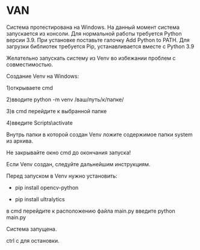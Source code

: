 # VAN

Система протестирована на Windows.
На данный момент система запускается из консоли. 
Для нормальной работы требуется Python версии 3.9. При установке поставьте галочку Add Python to PATH.
Для загрузки библиотек требуется Pip, устанавливается вместе с Python 3.9

Желательно запускать систему из Venv во избежании проблем с совместимостью.

Создание Venv на Windows:

  1)открываете cmd
  
  2)вводите python -m venv /ваш/путь/к/папке/
  
  3)в cmd перейдите к выбранной папке
  
  4)введите Scripts\activate

Внутрь папки в которой создан Venv ложите содержимое папки system из архива.

Не закрывайте окно cmd до окончания запуска!

Если Venv создан, следуйте дальнейшим инструкциям.

Перед запуском в Venv нужно установить: 

- pip install opencv-python
  
- pip install ultralytics

в cmd перейдите к расположению файла main.py
введите python main.py

Система запущена.

ctrl c для остановки.
